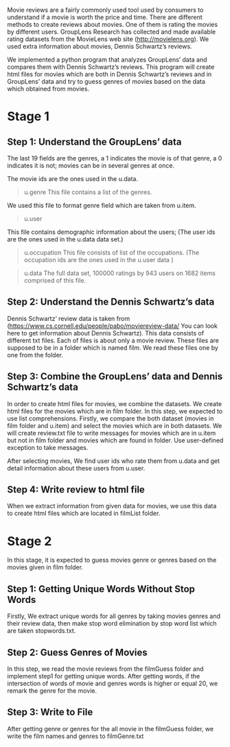 Movie reviews are a fairly commonly used tool used by consumers to understand if a movie is worth the price and time. There are different methods to create reviews about movies. One of them is rating the movies by different users. GroupLens Research has collected and made available  rating datasets from the MovieLens web site (http://movielens.org). We used extra information about movies, Dennis Schwartz’s reviews.  

We implemented a python program that analyzes GroupLens’ data and compares them with Dennis Schwartz’s reviews. This program will create html files for movies which are both in Dennis Schwartz’s reviews and in GroupLens’ data and try to guess genres of movies based on the data which obtained from movies. 
# Stage 1
## Step 1: Understand the GroupLens’ data 

The last 19 fields are the genres, a 1 indicates the movie is of that genre, a 0 indicates it is not; movies can be in several genres at once.  

The movie ids are the ones used in the u.data.

> u.genre 
This file contains a list of the genres.  
 
We used this file to format genre field which are taken from u.item. 


> u.user 

 This file contains demographic information about the users; (The user ids are the ones used in the u.data data set.)
 
 > u.occupation 
This file consists of list of the occupations. (The occupation ids are the ones used in the u.user data )

> u.data 
The full data set, 100000 ratings by 943 users on 1682 items comprised of this file. 

## Step 2: Understand the Dennis Schwartz’s data 
Dennis Schwartz’ review data is taken from (https://www.cs.cornell.edu/people/pabo/moviereview-data/  You can look here to get information about Dennis Schwartz). This data consists of different txt files.
Each of files is about only a movie review. These files are supposed to be in a folder which is named film. We read these files one by one from the folder. 

## Step 3: Combine the GroupLens’ data and Dennis Schwartz’s data 

In order to create html files for movies, we combine the datasets. We create html files for the movies which are in film folder. In this step, we expected to use list comprehensions. 
Firstly, we compare the both dataset (movies in film folder and u.item) and select the movies which are in both  datasets. We will create review.txt file to write messages for movies which are in u.item but not in film folder and movies which are found in folder. Use user-defined exception to take messages. 

After selecting movies, We find user ids who rate them from u.data and get detail information about these users from u.user. 

## Step 4: Write review to html file 

When we extract information from given data for movies, we use this data to create html files which are located in filmList folder. 

# Stage 2
In this stage, it is expected to guess movies genre or genres based on the movies given in film folder.
## Step 1: Getting Unique Words Without Stop Words 
Firstly, We extract unique words for all genres by taking movies genres and their review data, then make stop word elimination by stop word list which are taken stopwords.txt. 
## Step 2: Guess Genres of Movies 
In this step, we read the movie reviews from the filmGuess folder and implement step1 for getting unique words. 
After getting words, if the intersection of words of movie and genres words is higher or equal 20, we remark the genre for the movie. 
## Step 3: Write to File 
After getting genre or genres for the all movie in the filmGuess folder, we write the film names and genres to filmGenre.txt 

